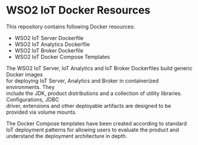 # WSO2 IoT Docker Resources

This repository contains following Docker resources:

- WSO2 IoT Server Dockerfile
- WSO2 IoT Analytics Dockerfile
- WSO2 IoT Broker Dockerfile
- WSO2 IoT Docker Compose Templates

The WSO2 IoT Server, IoT Analytics and IoT Broker Dockerfiles build generic Docker images <br>
for deploying IoT Server, Analytics and Broker in containerized environments. They<br>
include the JDK, product distributions and a collection of utility libraries. Configurations, JDBC<br>
driver, extensions and other deployable artifacts are designed to be provided via volume mounts.

The Docker Compose templates have been created according to standard IoT deployment patterns
for allowing users to evaluate the product and understand the deployment architecture in depth.
